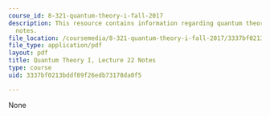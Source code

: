 ```yaml
---
course_id: 8-321-quantum-theory-i-fall-2017
description: This resource contains information regarding quantum theory I, lecture
  notes.
file_location: /coursemedia/8-321-quantum-theory-i-fall-2017/3337bf0213bddf89f26edb73178da0f5_MIT8_321F17_lec22.pdf
file_type: application/pdf
layout: pdf
title: Quantum Theory I, Lecture 22 Notes
type: course
uid: 3337bf0213bddf89f26edb73178da0f5

---
```

None